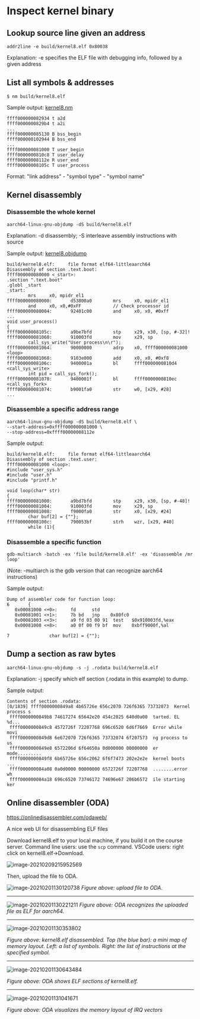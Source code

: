 # Inspect kernel binary

## Lookup source line given an address
```
addr2line -e build/kernel8.elf 0x80038
```
Explanation: -e specifies the ELF file with debugging info, followed by a given address

## List all symbols & addresses

```
$ nm build/kernel8.elf
```

Sample output: [kernel8.nm](https://github.com/fxlin/p1-kernel/blob/master/src/exp6/kernel8.nm)

```assembly
ffff000000082934 t a2d
ffff0000000829b4 t a2i
...
ffff000000085130 B bss_begin
ffff000000102944 B bss_end
...
ffff000000081000 T user_begin
ffff0000000810c8 T user_delay
ffff00000008112e R user_end
ffff00000008105c T user_process
```

Format: "link address" - "symbol type" - "symbol name"

## Kernel disassembly 

### Disassemble the whole kernel
```
aarch64-linux-gnu-objdump -dS build/kernel8.elf
```
Explanation: -d disassembly; -S interleave assembly instructions with source

Sample output: [kernel8.objdump](https://github.com/fxlin/p1-kernel/blob/master/src/exp6/kernel8.objdump)

```assembly
build/kernel8.elf:     file format elf64-littleaarch64
Disassembly of section .text.boot:
ffff000000080000 <_start>:
.section ".text.boot"
.globl _start
_start:
        mrs     x0, mpidr_el1
ffff000000080000:       d53800a0        mrs     x0, mpidr_el1
        and     x0, x0,#0xFF            // Check processor id
ffff000000080004:       92401c00        and     x0, x0, #0xff
...
void user_process()
{
ffff00000008105c:       a9be7bfd        stp     x29, x30, [sp, #-32]!
ffff000000081060:       910003fd        mov     x29, sp
        call_sys_write("User process\n\r");
ffff000000081064:       90000000        adrp    x0, ffff000000081000 <loop>
ffff000000081068:       9103e000        add     x0, x0, #0xf8
ffff00000008106c:       9400001a        bl      ffff0000000810d4 <call_sys_write>
        int pid = call_sys_fork();
ffff000000081070:       9400001f        bl      ffff0000000810ec <call_sys_fork>
ffff000000081074:       b9001fa0        str     w0, [x29, #28]
...
```

### Disassemble a specific address range

```
aarch64-linux-gnu-objdump -dS build/kernel8.elf \
--start-address=0xffff000000081000 \
--stop-address=0xffff00000008112e 
```

Sample output: 

```
build/kernel8.elf:     file format elf64-littleaarch64
Disassembly of section .text.user:
ffff000000081000 <loop>:
#include "user_sys.h"
#include "user.h"
#include "printf.h"

void loop(char* str)
{
ffff000000081000:       a9bd7bfd        stp     x29, x30, [sp, #-48]!
ffff000000081004:       910003fd        mov     x29, sp
ffff000000081008:       f9000fa0        str     x0, [x29, #24]
        char buf[2] = {""};
ffff00000008100c:       790053bf        strh    wzr, [x29, #40]
        while (1){
```

### Disassemble a specific function

```
gdb-multiarch -batch -ex 'file build/kernel8.elf' -ex 'disassemble /mr loop'
```

(Note: -multiarch is the gdb version that can recognize aarch64 instructions)

Sample output:

```assembly
Dump of assembler code for function loop:
6       {
   0x00081000 <+0>:     fd      std
   0x00081001 <+1>:     7b bd   jnp    0x80fc0
   0x00081003 <+3>:     a9 fd 03 00 91  test   $0x910003fd,%eax
   0x00081008 <+8>:     a0 0f 00 f9 bf  mov    0xbff9000f,%al

7               char buf[2] = {""};
```

## Dump a section as raw bytes

```
aarch64-linux-gnu-objdump -s -j .rodata build/kernel8.elf
```
Explanation: -j specify which elf section (.rodata in this example) to dump. 

Sample output: 

```
Contents of section .rodata:                                                                                                         [0/1839] ffff0000000849a8 4b65726e 656c2070 726f6365 73732073  Kernel process s
 ffff0000000849b8 74617274 65642e20 454c2025 640d0a00  tarted. EL %d...
 ffff0000000849c8 4572726f 72207768 696c6520 6d6f7669  Error while movi
 ffff0000000849d8 6e672070 726f6365 73732074 6f207573  ng process to us
 ffff0000000849e8 6572206d 6f64650a 0d000000 00000000  er mode.........
 ffff0000000849f8 6b65726e 656c2062 6f6f7473 202e2e2e  kernel boots ...
 ffff000000084a08 0a0d0000 00000000 6572726f 72207768  ........error wh
 ffff000000084a18 696c6520 73746172 74696e67 206b6572  ile starting ker
```

## Online disassembler (ODA)

https://onlinedisassembler.com/odaweb/

A nice web UI for disassembling ELF files

Download kernel8.elf to your local machine, if you build it on the course server. Command line users: use the  `scp` command. VSCode users: right click on kernel8.elf->Download. 

![image-20210209215952569](image-20210209215952569.png)

Then, upload the file to ODA.

![image-20210201130120738](image-20210201130120738.png)
*Figure above: upload file to ODA.* 

------------------------------

![image-20210201130221211](image-20210201130221211.png)
*Figure above: ODA recognizes the uploaded file as ELF for aarch64.* 

------------------


![image-20210201130353802](image-20210201130353802.png)

*Figure above: kernel8.elf disassembled. Top (the blue bar): a mini map of memory layout. Left: a list of symbols. Right: the list of instructions at the specified symbol.* 

------------------

![image-20210201130643484](image-20210201130643484.png)

*Figure above: ODA shows ELF sections of kernel8.elf.* 

----------------------------------

![image-20210201131041671](image-20210201131041671.png)

*Figure above: ODA visualizes the memory layout of IRQ vectors* 
